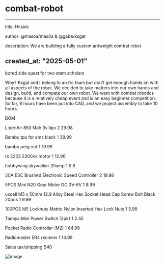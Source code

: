 # combat-robot
---
title: Hitsink

author: @masoa/mas0a & @gabe/ksgat

description: We are building a fully custom antweight combat robot

created_at: "2025-05-01"
---


bored side quest for two stem scholars



Why?  Ksgat and I belong to an frc team but don't get enough hands on with all aspects of the robot.  We decided to take matters into our own hands and design, build, and compete our own robot.  We went with combat robotics because it is a relatively cheap event and is an easy beginner competition.  So far, 8 hours have been put into CAD, and we project assembly to take 10 hours.


BOM


LiperiAir 850 Mah 3s lipo	2	29.98

Bambu tpu for ams black	1	38.99

bambu petg red	1	19.99

rs 2205 2300kv motor	1	12.96

hobbywing skywalker 20amp	1	9.9

30A ESC Brushed Electronic Speed 
Controller	2	19.98

5PCS Mini N20 Gear Motor DC 3V-6V	1	8.99

uxcell M5 x 50mm 12.9 Alloy Steel Hex Socket Head Cap Screw Bolt Black 20pcs	1	9.99

100PCS M5 Locknuts Metric Nylon Inserted Hex Lock Nuts	1	5.99

Tamiya Mini Power Switch (2pk)	1	2.45

Pocket Radio Controller (M2)	1	64.99

Radiomaster ER4 reciever	1	14.99

Sales tax/shipping	$40

![image](https://github.com/user-attachments/assets/ef175886-0d0e-41c9-ae1a-6273b7dfea27)

